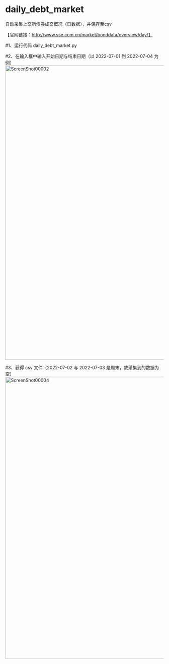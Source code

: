 # daily_debt_market
自动采集上交所债券成交概况（日数据），并保存至csv

【官网链接：http://www.sse.com.cn/market/bonddata/overview/day/】


#1、运行代码 daily_debt_market.py

#2、在输入框中输入开始日期与结束日期（以 2022-07-01 到 2022-07-04 为例）
<img width="932" alt="ScreenShot00002" src="https://user-images.githubusercontent.com/107574034/178206131-acd276f1-e198-40ff-a690-ec45542ecc76.png">

#3、获得 csv 文件（2022-07-02 与 2022-07-03 是周末，故采集到的数据为空）
<img width="893" alt="ScreenShot00004" src="https://user-images.githubusercontent.com/107574034/178206624-5565e1d7-693e-4e92-be90-7e75736ecf27.png">


